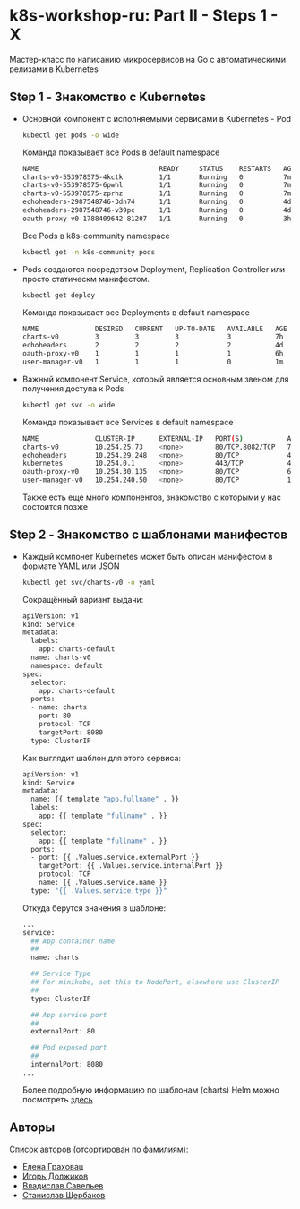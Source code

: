
# k8s-workshop-ru: Part II - Steps 1 - X

Мастер-класс по написанию микросервисов на Go с автоматическими 
релизами в Kubernetes

## Step 1 - Знакомство с Kubernetes

- Основной компонент с исполняемыми сервисами в Kubernetes - Pod
  ```sh
  kubectl get pods -o wide
  ```

  Команда показывает все Pods в default namespace
  ```sh
  NAME                              READY     STATUS    RESTARTS   AGE       IP            NODE
  charts-v0-553978575-4kctk         1/1       Running   0          7m        10.20.2.28    k8s-node-01
  charts-v0-553978575-6pwhl         1/1       Running   0          7m        10.20.89.20   k8s-node-02
  charts-v0-553978575-zprhz         1/1       Running   0          7m        10.20.6.22    k8s-node-03
  echoheaders-2987548746-3dn74      1/1       Running   0          4d        10.20.6.6     k8s-node-03
  echoheaders-2987548746-v39pc      1/1       Running   0          4d        10.20.2.6     k8s-node-01
  oauth-proxy-v0-1788409642-81207   1/1       Running   0          3h        10.20.2.27    k8s-node-01
  ```

  Все Pods в k8s-community namespace
  ```sh
  kubectl get -n k8s-community pods
  ```

- Pods создаются посредством Deployment, Replication Controller или просто статическм манифестом.
  ```sh
  kubectl get deploy
  ```

  Команда показывает все Deployments в default namespace
  ```sh
  NAME              DESIRED   CURRENT   UP-TO-DATE   AVAILABLE   AGE
  charts-v0         3         3         3            3           7h
  echoheaders       2         2         2            2           4d
  oauth-proxy-v0    1         1         1            1           6h
  user-manager-v0   1         1         1            0           1m
  ```

- Важный компонент Service, который является основным звеном для получения доступа к Pods
  ```sh
  kubectl get svc -o wide
  ```

  Команда показывает все Services в default namespace
  ```sh
  NAME              CLUSTER-IP      EXTERNAL-IP   PORT(S)           AGE       SELECTOR
  charts-v0         10.254.25.73    <none>        80/TCP,8082/TCP   7h        app=charts-default
  echoheaders       10.254.29.248   <none>        80/TCP            4d        app=echoheaders
  kubernetes        10.254.0.1      <none>        443/TCP           4d        <none>
  oauth-proxy-v0    10.254.30.135   <none>        80/TCP            6h        app=oauth-proxy-default
  user-manager-v0   10.254.240.50   <none>        80/TCP            12m       app=user-manager-default
  ```
  
  Также есть еще много компонентов, знакомство с которыми у нас состоится позже

## Step 2 - Знакомство с шаблонами манифестов 

- Каждый компонет Kubernetes может быть описан манифестом в формате YAML или JSON
  ```sh
  kubectl get svc/charts-v0 -o yaml
  ```

  Сокращённый вариант выдачи:
  ```sh
  apiVersion: v1
  kind: Service
  metadata:
    labels:
      app: charts-default
    name: charts-v0
    namespace: default
  spec:
    selector:
      app: charts-default
    ports:
    - name: charts
      port: 80
      protocol: TCP
      targetPort: 8080
    type: ClusterIP
  ```

  Как выглядит шаблон для этого сервиса:
  ```sh
  apiVersion: v1
  kind: Service
  metadata:
    name: {{ template "app.fullname" . }}
    labels:
      app: {{ template "fullname" . }}
  spec:
    selector:
      app: {{ template "fullname" . }}
    ports:
    - port: {{ .Values.service.externalPort }}
      targetPort: {{ .Values.service.internalPort }}
      protocol: TCP
      name: {{ .Values.service.name }}
    type: "{{ .Values.service.type }}"
  ```

  Откуда берутся значения в шаблоне:
  ```sh
  ...
  service:
    ## App container name
    ##
    name: charts
  
    ## Service Type
    ## For minikube, set this to NodePort, elsewhere use ClusterIP
    ##
    type: ClusterIP

    ## App service port
    ##
    externalPort: 80

    ## Pod exposed port
    ##
    internalPort: 8080
  ...
  ```

  Более подробную информацию по шаблонам (charts) Helm можно посмотреть [здесь](https://github.com/kubernetes/helm/blob/master/docs/index.md)

## Авторы

Список авторов (отсортирован по фамилиям):

- [Елена Граховац](https://github.com/rumyantseva)
- [Игорь Должиков](https://github.com/takama)
- [Владислав Савельев](https://github.com/vsaveliev)
- [Станислав Щербаков](https://github.com/STASiAN)
